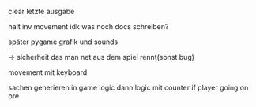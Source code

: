 clear letzte ausgabe

halt inv
movement
idk was noch
docs schreiben?

später pygame grafik und sounds



-> sicherheit das man net aus dem spiel rennt(sonst bug)


movement mit keyboard



sachen generieren in game logic
dann logic mit counter if player going on ore